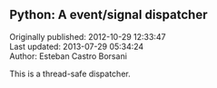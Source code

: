 ## Python: A event/signal dispatcher  
Originally published: 2012-10-29 12:33:47  
Last updated: 2013-07-29 05:34:24  
Author: Esteban Castro Borsani  
  
This is a thread-safe dispatcher.